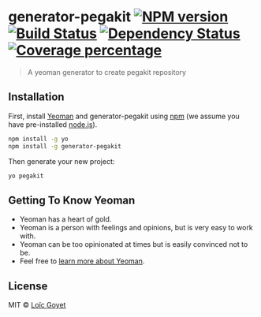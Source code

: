 # generator-pegakit [![NPM version][npm-image]][npm-url] [![Build Status][travis-image]][travis-url] [![Dependency Status][daviddm-image]][daviddm-url] [![Coverage percentage][coveralls-image]][coveralls-url]
> A yeoman generator to create pegakit repository

## Installation

First, install [Yeoman](http://yeoman.io) and generator-pegakit using [npm](https://www.npmjs.com/) (we assume you have pre-installed [node.js](https://nodejs.org/)).

```bash
npm install -g yo
npm install -g generator-pegakit
```

Then generate your new project:

```bash
yo pegakit
```

## Getting To Know Yeoman

 * Yeoman has a heart of gold.
 * Yeoman is a person with feelings and opinions, but is very easy to work with.
 * Yeoman can be too opinionated at times but is easily convinced not to be.
 * Feel free to [learn more about Yeoman](http://yeoman.io/).

## License

MIT © [Loïc Goyet](http://loicgoyet.github.io/)


[npm-image]: https://badge.fury.io/js/generator-pegakit.svg
[npm-url]: https://npmjs.org/package/generator-pegakit
[travis-image]: https://travis-ci.org/PegaKit/generator-pegakit.svg?branch=master
[travis-url]: https://travis-ci.org/PegaKit/generator-pegakit
[daviddm-image]: https://david-dm.org/PegaKit/generator-pegakit.svg?theme=shields.io
[daviddm-url]: https://david-dm.org/PegaKit/generator-pegakit
[coveralls-image]: https://coveralls.io/repos/PegaKit/generator-pegakit/badge.svg
[coveralls-url]: https://coveralls.io/r/PegaKit/generator-pegakit
